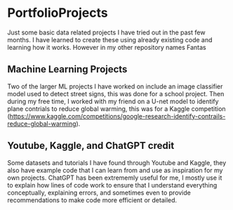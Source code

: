 # PortfolioProjects

Just some basic data related projects I have tried out in the past few months. I have learned to create these using already existing code and learning how it works. However in my other repository names Fantas

## Machine Learning Projects

Two of the larger ML projects I have worked on include an image classifier model used to detect street signs, this was done for a school project. Then during my free time, I worked with my friend on a U-net model to identify plane contrials to reduce global warming, this was for a Kaggle competition (https://www.kaggle.com/competitions/google-research-identify-contrails-reduce-global-warming). 

## Youtube, Kaggle, and ChatGPT credit

Some datasets and tutorials I have found through Youtube and Kaggle, they also have example code that I can learn from and use as inspiration for my own projects. ChatGPT has been extrememly useful for me, I mostly use it to explain how lines of code work to ensure that I understand everything conceptually, explaining errors, and sometimes even to provide recommendations to make code more efficient or detailed.



